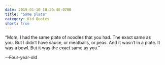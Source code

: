 ```yaml
---
date: 2019-01-10 18:30:48-0700
title: "Same plate"
category: Kid Quotes
short: true
---
```


“Mom, I had the same plate of noodles that you had. The exact same as you. But I didn’t have sauce, or meatballs, or peas. And it wasn’t in a plate. It was a bowl. But it was the exact same as you.”

--Four-year-old
